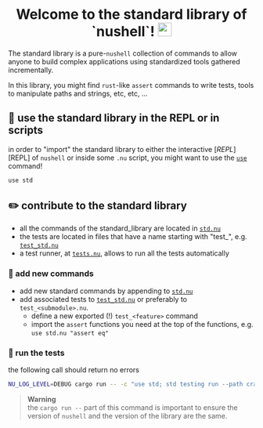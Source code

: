 <h1 align="center">
  Welcome to the standard library of `nushell`!
  <img src="https://media.giphy.com/media/hvRJCLFzcasrR4ia7z/giphy.gif" width="28"></img>
</h1>

The standard library is a pure-`nushell` collection of commands to allow anyone to build
complex applications using standardized tools gathered incrementally.

In this library, you might find `rust`-like `assert` commands to write tests, tools to
manipulate paths and strings, etc, etc, ...

## :toolbox: use the standard library in the REPL or in scripts
in order to "import" the standard library to either the interactive [*REPL*][REPL] of
`nushell` or inside some `.nu` script, you might want to use the
[`use`](https://nushell.sh/commands/docs/use.html) command!
```bash
use std
```

## :pencil2: contribute to the standard library
- all the commands of the standard_library are located in [`std.nu`](std.nu)
- the tests are located in files that have a name starting with "test_", e.g. [`test_std.nu`](test_std.nu)
- a test runner, at [`tests.nu`](tests.nu), allows to run all the tests automatically

### :wrench: add new commands
- add new standard commands by appending to [`std.nu`](std.nu)
- add associated tests to [`test_std.nu`](tests_std.nu) or preferably to `test_<submodule>.nu`.
    - define a new exported (!) `test_<feature>` command
    - import the `assert` functions you need at the top of the functions, e.g. `use std.nu "assert eq"`

### :test_tube: run the tests
the following call should return no errors
```bash
NU_LOG_LEVEL=DEBUG cargo run -- -c "use std; std testing run --path crates/nu-std"
```

> **Warning**  
> the `cargo run --` part of this command is important to ensure the version of `nushell` and the version of the library are the same.
